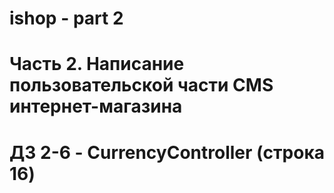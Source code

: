 # ishop - part 2
# Часть 2. Написание пользовательской части CMS интернет-магазина

# ДЗ 2-6 - CurrencyController (строка 16)